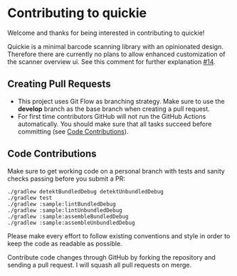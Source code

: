 # Contributing to quickie

Welcome and thanks for being interested in contributing to quickie!

Quickie is a minimal barcode scanning library with an opinionated design.
Therefore there are currently no plans to allow enhanced customization of the scanner overview ui.
See this comment for further explanation [#14](https://github.com/G00fY2/quickie/pull/14#issuecomment-877804346).

## Creating Pull Requests
* This project uses Git Flow as branching strategy. Make sure to use the **develop** branch as the base branch when creating a pull request.
* For first time contributors GitHub will not run the GitHub Actions automatically. You should make sure that all tasks succeed before committing (see [Code Contributions](#code-contributions)).

## Code Contributions
Make sure to get working code on a personal branch with tests and sanity checks passing before you submit a PR:
```shell
./gradlew detektBundledDebug detektUnbundledDebug
./gradlew test
./gradlew :sample:lintBundledDebug
./gradlew :sample:lintUnbundledDebug
./gradlew :sample:assembleBundledDebug
./gradlew :sample:assembleUnbundledDebug
```
Please make every effort to follow existing conventions and style in order to keep the code as readable as possible.

Contribute code changes through GitHub by forking the repository and sending a pull request. I will squash all pull requests on merge.
